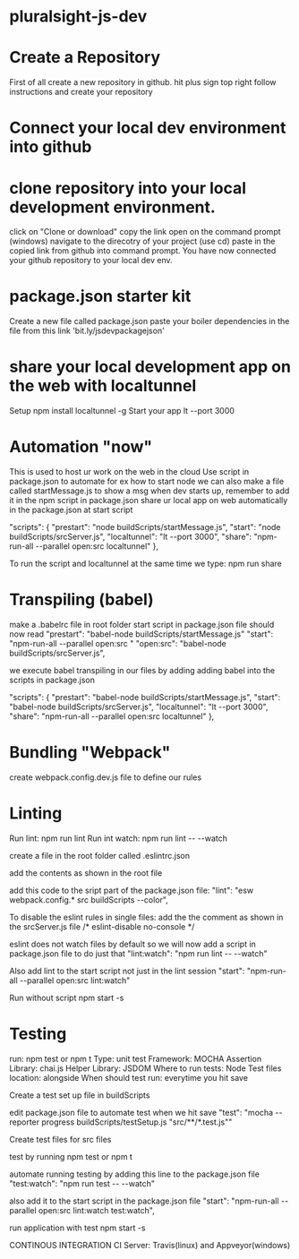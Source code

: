 # pluralsight-js-dev

# Create a Repository
First of all create a new repository in github. hit plus sign top right
follow instructions and create your repository

# Connect your local dev environment into github
# clone repository into your local development environment.
click on "Clone or download"
copy the link
open on the command prompt (windows)
navigate to the direcotry of your project (use cd)
paste in the copied link from github into command prompt.
You have now connected your github repository to your local dev env.

# package.json starter kit
Create a new file called package.json
paste your boiler dependencies in the file from this link 'bit.ly/jsdevpackagejson'

# share your local development app on the web with localtunnel
Setup
npm install localtunnel -g
Start your app
lt --port 3000

# Automation "now" 
This is used to host ur work on the web in the cloud
Use script in package.json to automate for ex how to start node
we can also make a file called startMessage.js to show a msg when dev starts up, remember to add it in the npm script in package.json
share ur local app on web automatically in the package.json at start script

  "scripts": {
    "prestart": "node buildScripts/startMessage.js",
    "start": "node buildScripts/srcServer.js",
    "localtunnel": "lt --port 3000",
    "share": "npm-run-all --parallel open:src localtunnel"
  },

To run the script and localtunnel at the same time we type: npm run share

# Transpiling (babel)
make a .babelrc file in root folder
start script in package.json file should now read "prestart": "babel-node buildScripts/startMessage.js"
                                                  "start": "npm-run-all --parallel open:src "
                                                  "open:src": "babel-node buildScripts/srcServer.js",

we execute babel transpiling in our files by adding adding babel into the scripts in package.json

  "scripts": {
    "prestart": "babel-node buildScripts/startMessage.js",
    "start": "babel-node buildScripts/srcServer.js",
    "localtunnel": "lt --port 3000",
    "share": "npm-run-all --parallel open:src localtunnel"
  },

# Bundling "Webpack"
create webpack.config.dev.js file to define our rules

# Linting
Run lint: npm run lint
Run int watch: npm run lint -- --watch

create a file in the root folder called .eslintrc.json

add the contents as shown in the root file

add this code to the sript part of the package.json file: "lint": "esw webpack.config.* src buildScripts --color",

To disable the eslint rules in single files: add the the comment as shown in the srcServer.js file /* eslint-disable no-console */

eslint does not watch files by default so we will now add a script in package.json file to do just that
"lint:watch": "npm run lint -- --watch"

Also add lint to the start script not just in the lint session
"start": "npm-run-all --parallel open:src lint:watch"

Run without script
npm start -s

# Testing
run: npm test or npm t
Type: unit test
Framework: MOCHA
Assertion Library: chai.js
Helper Library: JSDOM
Where to run tests: Node
Test files location: alongside
When should test run: everytime you hit save

Create a test set up file in buildScripts

edit package.json file to automate test when we hit save
"test": "mocha --reporter progress buildScripts/testSetup.js \"src/**/*.test.js\""

Create test files for src files

test by running npm test or npm t

automate running testing by adding this line to the package.json file
"test:watch": "npm run test -- --watch"

also add it to the start script in the package.json file
"start": "npm-run-all --parallel open:src lint:watch test:watch",

run application with test 
npm start -s

CONTINOUS INTEGRATION
CI Server: Travis(linux) and Appveyor(windows)




